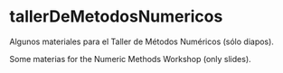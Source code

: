 # tallerDeMetodosNumericos

Algunos materiales para el Taller de Métodos Numéricos (sólo diapos).

Some materias for the Numeric Methods Workshop (only slides).
